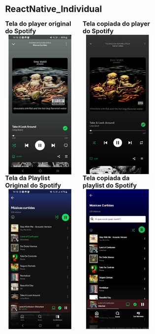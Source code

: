 # ReactNative_Individual

<div style="display: flex; flex-direction: column; align-items: center; width: 45%; float: left; margin-right: 5%;">
  <span style="font-size: 20px; font-weight: bold;">Tela do player original do Spotify</span>
  <img src="./habilidades-equipamentos/assets/PlayerOriginal.jpg" alt="Player Original" width="90%" />
</div>
<div style="display: flex; flex-direction: column; align-items: center; width: 45%; float: left;">
  <span style="font-size: 20px; font-weight: bold;">Tela copiada do player do Spotify</span>
  <img src="./habilidades-equipamentos/assets/PlayerQueEuFiz.png" alt="Player Cópia" width="90%" />
</div>

<div style="clear: both;"></div>

<div style="display: flex; flex-direction: column; align-items: center; width: 45%; float: left; margin-right: 5%;">
  <span style="font-size: 20px; font-weight: bold;">Tela da Playlist Original do Spotify</span>
  <img src="./habilidades-equipamentos/assets/PlaylistOriginal.jpg" alt="Playlist Original" width="90%" />
</div>
<div style="display: flex; flex-direction: column; align-items: center; width: 45%; float: left;">
  <span style="font-size: 20px; font-weight: bold;">Tela copiada da playlist do Spotify</span>
  <img src="./habilidades-equipamentos/assets/PlaylistQueEuFiz.png" alt="Playlist Cópia" width="90%" />
</div>